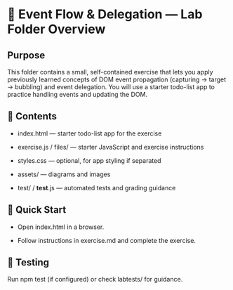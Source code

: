 # 🧩 Event Flow & Delegation — Lab Folder Overview
## Purpose

This folder contains a small, self-contained exercise that lets you apply previously learned concepts of DOM event propagation (capturing → target → bubbling) and event delegation. You will use a starter todo-list app to practice handling events and updating the DOM.

## 📁 Contents

- index.html — starter todo-list app for the exercise

- exercise.js / files/ — starter JavaScript and exercise instructions

- styles.css — optional, for app styling if separated

- assets/ — diagrams and images

- test/ / __test__.js — automated tests and grading guidance

## 🚀 Quick Start

- Open index.html in a browser.

- Follow instructions in exercise.md and complete the exercise.

## 🧪 Testing

Run npm test (if configured) or check labtests/ for guidance.